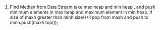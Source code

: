1.  Find Median from Data Stream
take max heap and min heap , and push minimum elements in max heap and maximum element in min heap, if size of maxh greater than minh.size()+1 pop from maxh and push to minh.push(maxh.top());
